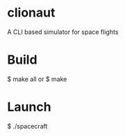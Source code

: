 # clionaut
A CLI based simulator for space flights

# Build
$ make all
or
$ make

# Launch

$ ./spacecraft
